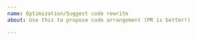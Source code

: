```yaml
---
name: Optimization/Suggest code rewrite
about: Use this to propose code arrangement (PR is better!)

---
```



